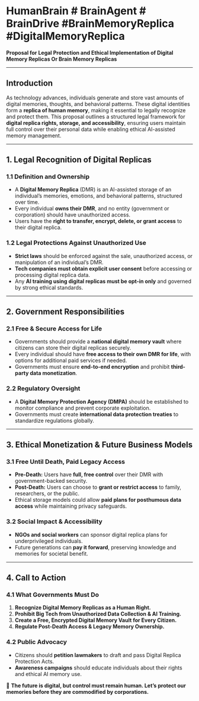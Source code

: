 # HumanBrain # BrainAgent # BrainDrive #BrainMemoryReplica #DigitalMemoryReplica

**Proposal for Legal Protection and Ethical Implementation of Digital Memory Replicas Or Brain Memory Replicas**

---

## **Introduction**

As technology advances, individuals generate and store vast amounts of digital memories, thoughts, and behavioral patterns. These digital identities form a **replica of human memory**, making it essential to legally recognize and protect them. This proposal outlines a structured legal framework for **digital replica rights, storage, and accessibility**, ensuring users maintain full control over their personal data while enabling ethical AI-assisted memory management.

---

## **1. Legal Recognition of Digital Replicas**

### **1.1 Definition and Ownership**
- A **Digital Memory Replica** (DMR) is an AI-assisted storage of an individual’s memories, emotions, and behavioral patterns, structured over time.
- Every individual **owns their DMR**, and no entity (government or corporation) should have unauthorized access.
- Users have the **right to transfer, encrypt, delete, or grant access** to their digital replica.

### **1.2 Legal Protections Against Unauthorized Use**
- **Strict laws** should be enforced against the sale, unauthorized access, or manipulation of an individual’s DMR.
- **Tech companies must obtain explicit user consent** before accessing or processing digital replica data.
- Any **AI training using digital replicas must be opt-in only** and governed by strong ethical standards.

---

## **2. Government Responsibilities**

### **2.1 Free & Secure Access for Life**
- Governments should provide a **national digital memory vault** where citizens can store their digital replicas securely.
- Every individual should have **free access to their own DMR for life**, with options for additional paid services if needed.
- Governments must ensure **end-to-end encryption** and prohibit **third-party data monetization**.

### **2.2 Regulatory Oversight**
- A **Digital Memory Protection Agency (DMPA)** should be established to monitor compliance and prevent corporate exploitation.
- Governments must create **international data protection treaties** to standardize regulations globally.

---

## **3. Ethical Monetization & Future Business Models**

### **3.1 Free Until Death, Paid Legacy Access**
- **Pre-Death:** Users have **full, free control** over their DMR with government-backed security.
- **Post-Death:** Users can choose to **grant or restrict access** to family, researchers, or the public.
- Ethical storage models could allow **paid plans for posthumous data access** while maintaining privacy safeguards.

### **3.2 Social Impact & Accessibility**
- **NGOs and social workers** can sponsor digital replica plans for underprivileged individuals.
- Future generations can **pay it forward**, preserving knowledge and memories for societal benefit.

---

## **4. Call to Action**

### **4.1 What Governments Must Do**
1. **Recognize Digital Memory Replicas as a Human Right.**
2. **Prohibit Big Tech from Unauthorized Data Collection & AI Training.**
3. **Create a Free, Encrypted Digital Memory Vault for Every Citizen.**
4. **Regulate Post-Death Access & Legacy Memory Ownership.**

### **4.2 Public Advocacy**
- Citizens should **petition lawmakers** to draft and pass Digital Replica Protection Acts.
- **Awareness campaigns** should educate individuals about their rights and ethical AI memory use.

🚀 **The future is digital, but control must remain human. Let’s protect our memories before they are commodified by corporations.**

